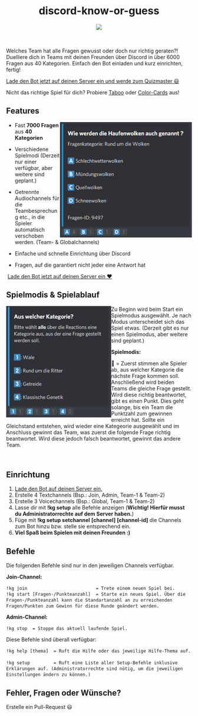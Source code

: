 <div align="center">

# discord-know-or-guess

<p>
<img src=https://img.shields.io/badge/Version-1.0.3-green>
<p>
</div>

<br>

Welches Team hat alle Fragen gewusst oder doch nur richtig geraten?! Duelliere dich in Teams mit deinen Freunden über Discord in über 6000 Fragen aus 40 Kategorien. Einfach den Bot einladen und kurz einrichten, fertig!

 [Lade den Bot jetzt auf deinen Server ein und werde zum Quizmaster 😃](https://discord.com/api/oauth2/authorize?client_id=822529025666187355&permissions=8&scope=bot)
 
 Nicht das richtige Spiel für dich? Probiere [Taboo](https://github.com/Frosch2010/discord-taboo) oder [Color-Cards](https://github.com/Frosch2010/discord-color-cards) aus!

## Features

<img src="https://github.com/Frosch2010/discord-know-or-guess/blob/main/screenshots/Frage.jpg" align="right">

* Fast **7000 Fragen** aus **40 Kategorien**

* Verschiedene Spielmodi (Derzeit nur einer verfügbar, aber weitere sind geplant.)

* Getrennte Audiochannels für die Teambesprechung etc., in die Spieler automatisch verschoben werden. (Team- & Globalchannels)

* Einfache und schnelle Einrichtung über Discord

* Fragen, auf die garantiert nicht jeder eine Antwort hat

‌‌ [Lade den Bot jetzt auf deinen Server ein ❤️](https://discord.com/api/oauth2/authorize?client_id=822529025666187355&permissions=8&scope=bot)

## Spielmodis & Spielablauf

<img src="https://github.com/Frosch2010/discord-know-or-guess/blob/main/screenshots/Kategoriewahl.jpg" align="left">

Zu Beginn wird beim Start ein Spielmodus ausgewählt. Je nach Modus unterscheidet sich das Spiel etwas. (Derzeit gibt es nur einen Spielmodus, aber weitere sind geplant.)

**Spielmodis:**

‌‌💯 = Zuerst stimmen alle Spieler ab, aus welcher Kategorie die nächste Frage kommen soll. Anschließend wird beiden Teams die gleiche Frage gestellt. Wird diese richtig beantwortet, gibt es einen Punkt. Dies geht solange, bis ein Team die Punktzahl zum gewinnen erreicht hat. Sollte ein Gleichstand entstehen, wird wieder eine Kategeorie ausgewählt und im Anschluss gewinnt das Team, was zuerst die folgende Frage richtig beantwortet. Wird diese jedoch falsch beantwortet, gewinnt das andere Team.

‌‌ 

## Einrichtung

1. [Lade den Bot auf deinen Server ein.](https://discord.com/api/oauth2/authorize?client_id=822529025666187355&permissions=8&scope=bot)
2. Erstelle 4 Textchannels (Bsp.: Join, Admin, Team-1 & Team-2)
3. Erstelle 3 Voicechannels (Bsp.: Global, Team-1 & Team-2)
4. Lasse dir mit **!kg setup** alle Befehle anzeigen (**Wichtig! Hierfür musst du Administratorrechte auf dem Server haben.**)
5. Füge mit **!kg setup setchannel** **[channel]** **[channel-id]** die Channels zum Bot hinzu bzw. stelle sie entsprechend ein.
6. **Viel Spaß beim Spielen mit deinen Freunden :)**

## Befehle

Die folgenden Befehle sind nur in den jeweiligen Channels verfügbar.

**Join-Channel:**
```
!kg join                          = Trete einem neuen Spiel bei.
!kg start [Fragen-/Punkteanzahl]  = Starte ein neues Spiel. Über die Fragen-/Punkteanzahl kann die Standartanzahl an zu erreichenden Fragen/Punkten zum Gewinn für diese Runde geändert werden.
```

**Admin-Channel:**
```
!kg stop  = Stoppe das aktuell laufende Spiel.
```

Diese Befehle sind überall verfügbar:
```
!kg help [thema]  = Ruft die Hilfe oder das jeweilige Hilfe-Thema auf.

!kg setup         = Ruft eine Liste aller Setup-Befehle inklusive Erklärungen auf. (Administratorrechte sind nötig, um die jeweiligen Einstellungen ändern zu können.)
```

## Fehler, Fragen oder Wünsche?

Erstelle ein Pull-Request 😃
